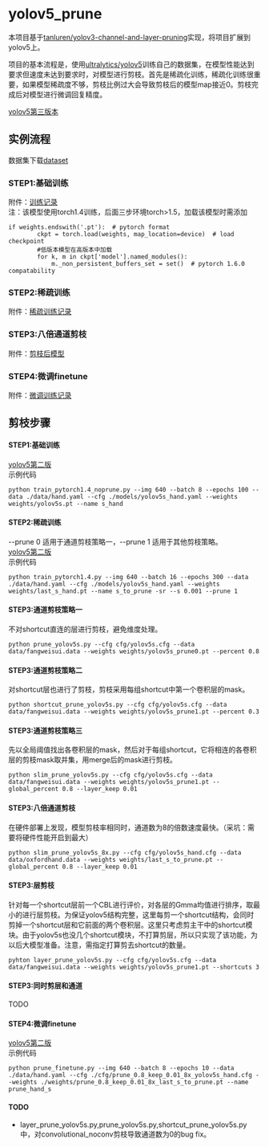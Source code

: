 # yolov5_prune
本项目基于[tanluren/yolov3-channel-and-layer-pruning](https://github.com/tanluren/yolov3-channel-and-layer-pruning)实现，将项目扩展到yolov5上。

项目的基本流程是，使用[ultralytics/yolov5](https://github.com/ultralytics/yolov5)训练自己的数据集，在模型性能达到要求但速度未达到要求时，对模型进行剪枝。首先是稀疏化训练，稀疏化训练很重要，如果模型稀疏度不够，剪枝比例过大会导致剪枝后的模型map接近0。剪枝完成后对模型进行微调回复精度。

[yolov5第三版本](README_v3.md)

## 实例流程
数据集下载[dataset](http://www.robots.ox.ac.uk/~vgg/data/hands/downloads/hand_dataset.tar.gz)<br>
### STEP1:基础训练 
附件：[训练记录](https://drive.google.com/drive/folders/1xHq4m-X5vrrCtIajyMFTO8ClZlxJOjD_?usp=sharing)<br>
注：该模型使用torch1.4训练，后面三步环境torch>1.5，加载该模型时需添加
```
if weights.endswith('.pt'):  # pytorch format
        ckpt = torch.load(weights, map_location=device)  # load checkpoint
        #低版本模型在高版本中加载
        for k, m in ckpt['model'].named_modules():
            m._non_persistent_buffers_set = set()  # pytorch 1.6.0 compatability
```
### STEP2:稀疏训练     
附件：[稀疏训练记录](https://drive.google.com/drive/folders/1XTkS_aTzc9MEGZVtLxMISE2WLIKRv4hT?usp=sharing)<br>
### STEP3:八倍通道剪枝  
附件：[剪枝后模型](https://drive.google.com/drive/folders/1_SPlU2nmy5-TDfL0JsfZqwZxK6pI_Sco?usp=sharing)<br>
### STEP4:微调finetune 
附件：[微调训练记录](https://drive.google.com/drive/folders/1tDPUGEzCPil5mL1MNS_2IY8knqBvaAGu?usp=sharing)<br>

## 剪枝步骤
#### STEP1:基础训练
[yolov5第二版](https://github.com/ZJU-lishuang/yolov5) <br>
示例代码 <br>
```
python train_pytorch1.4_noprune.py --img 640 --batch 8 --epochs 100 --data ./data/hand.yaml --cfg ./models/yolov5s_hand.yaml --weights weights/yolov5s.pt --name s_hand
```

#### STEP2:稀疏训练
--prune 0 适用于通道剪枝策略一，--prune 1 适用于其他剪枝策略。<br>
[yolov5第二版](https://github.com/ZJU-lishuang/yolov5)<br>
示例代码<br>
```
python train_pytorch1.4.py --img 640 --batch 16 --epochs 300 --data ./data/hand.yaml --cfg ./models/yolov5s_hand.yaml --weights weights/last_s_hand.pt --name s_to_prune -sr --s 0.001 --prune 1
```

#### STEP3:通道剪枝策略一
不对shortcut直连的层进行剪枝，避免维度处理。<br>
```
python prune_yolov5s.py --cfg cfg/yolov5s.cfg --data data/fangweisui.data --weights weights/yolov5s_prune0.pt --percent 0.8
```

#### STEP3:通道剪枝策略二
对shortcut层也进行了剪枝，剪枝采用每组shortcut中第一个卷积层的mask。<br>
```
python shortcut_prune_yolov5s.py --cfg cfg/yolov5s.cfg --data data/fangweisui.data --weights weights/yolov5s_prune1.pt --percent 0.3
```

#### STEP3:通道剪枝策略三
先以全局阈值找出各卷积层的mask，然后对于每组shortcut，它将相连的各卷积层的剪枝mask取并集，用merge后的mask进行剪枝。<br>
```
python slim_prune_yolov5s.py --cfg cfg/yolov5s.cfg --data data/fangweisui.data --weights weights/yolov5s_prune1.pt --global_percent 0.8 --layer_keep 0.01
```

#### STEP3:八倍通道剪枝
在硬件部署上发现，模型剪枝率相同时，通道数为8的倍数速度最快。（采坑：需要将硬件性能开启到最大）<br>
```
python slim_prune_yolov5s_8x.py --cfg cfg/yolov5s_hand.cfg --data data/oxfordhand.data --weights weights/last_s_to_prune.pt --global_percent 0.8 --layer_keep 0.01
```

#### STEP3:层剪枝
针对每一个shortcut层前一个CBL进行评价，对各层的Gmma均值进行排序，取最小的进行层剪枝。为保证yolov5结构完整，这里每剪一个shortcut结构，会同时剪掉一个shortcut层和它前面的两个卷积层。这里只考虑剪主干中的shortcut模块。由于yolov5s也没几个shortcut模块，不打算剪层，所以只实现了该功能，为以后大模型准备。注意，需指定打算剪去shortcut的数量。<br>
```
pyhton layer_prune_yolov5s.py --cfg cfg/yolov5s.cfg --data data/fangweisui.data --weights weights/yolov5s_prune1.pt --shortcuts 3
```

#### STEP3:同时剪层和通道
TODO

#### STEP4:微调finetune
[yolov5第二版](https://github.com/ZJU-lishuang/yolov5)<br>
示例代码<br>
```
python prune_finetune.py --img 640 --batch 8 --epochs 10 --data ./data/hand.yaml --cfg ./cfg/prune_0.8_keep_0.01_8x_yolov5s_hand.cfg --weights ./weights/prune_0.8_keep_0.01_8x_last_s_to_prune.pt --name prune_hand_s
```

#### TODO
* layer_prune_yolov5s.py,prune_yolov5s.py,shortcut_prune_yolov5s.py中，对convolutional_noconv剪枝导致通道数为0的bug fix。


